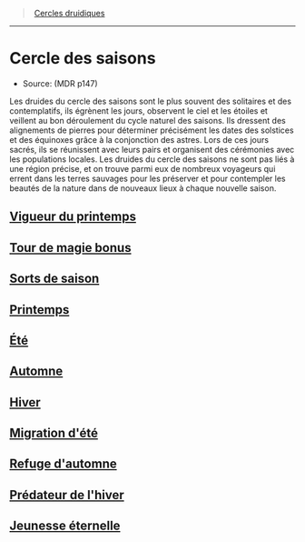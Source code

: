 ﻿---
!Items
Id: druid_seasons_hd.md#cercle-des-saisons
RootId: druid_seasons_hd.md
ParentLink: druid_hd.md#cercles-druidiques
Name: Cercle des saisons
ParentName: Cercles druidiques
NameLevel: 1
Source: (MDR p147)
---
>  [Cercles druidiques](hd_druid_cercles_druidiques.md)

---


# Cercle des saisons

- Source: (MDR p147)

Les druides du cercle des saisons sont le plus souvent des solitaires et des contemplatifs, ils égrènent les jours, observent le ciel et les étoiles et veillent au bon déroulement du cycle naturel des saisons. Ils dressent des alignements de pierres pour déterminer précisément les dates des solstices et des équinoxes grâce à la conjonction des astres. Lors de ces jours sacrés, ils se réunissent avec leurs pairs et organisent des cérémonies avec les populations locales. Les druides du cercle des saisons ne sont pas liés à une région précise, et on trouve parmi eux de nombreux voyageurs qui errent dans les terres sauvages pour les préserver et pour contempler les beautés de la nature dans de nouveaux lieux à chaque nouvelle saison.



## [Vigueur du printemps](hd_druid_seasons_vigueur_du_printemps.md)



## [Tour de magie bonus](hd_druid_seasons_tour_de_magie_bonus.md)



## [Sorts de saison](hd_druid_seasons_sorts_de_saison.md)



## [Printemps](hd_druid_seasons_printemps.md)



## [Été](hd_druid_seasons_ete.md)



## [Automne](hd_druid_seasons_automne.md)



## [Hiver](hd_druid_seasons_hiver.md)



## [Migration d'été](hd_druid_seasons_migration_dete.md)



## [Refuge d'automne](hd_druid_seasons_refuge_dautomne.md)



## [Prédateur de l'hiver](hd_druid_seasons_predateur_de_lhiver.md)



## [Jeunesse éternelle](hd_druid_seasons_jeunesse_eternelle.md)

